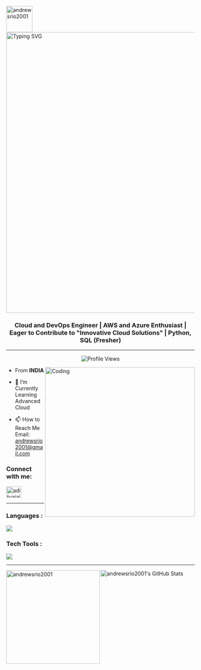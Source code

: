 
<p> <img align="left"width="70" src="https://media.tenor.com/X5DpGSGL2fAAAAAi/hi-mystic-messenger.gif" alt="andrewsrio2001" /> </p>     
<a><img width="750" src="https://readme-typing-svg.demolab.com?font=Waterfall&size=25&pause=1000&color=010406&random=false&width=435&lines=Hi+Everyone+I'm+Andrews+%F0%9F%98%89" alt="Typing SVG" /></a> 
<p><h3 align="center">Cloud and DevOps Engineer | AWS and Azure Enthusiast | Eager to Contribute to "Innovative Cloud Solutions" | Python, SQL (Fresher)</h3><p>
  <hr/>

<p align="center"> 
    <img src="https://img.shields.io/badge/Profile%20Views-20.5k-blue?style=flat-square" alt="Profile Views" />
</p>

<img align="right" alt="Coding" width="400" src="https://camo.githubusercontent.com/7de37139d0b4c1ce40865e799b446c0e963a3dd8fb68d239707237c40604fa3d/68747470733a2f2f63646e2e6472696262626c652e636f6d2f75736572732f3733303730332f73637265656e73686f74732f363538313234332f6176656e746f2e676966">

- From **INDIA**
  
- 🌱 I’m Currently Learning
    Advanced Cloud
  
- 📫 How to Reach Me
Email: andrewsrio2001@gmail.com


<h3 align="left">Connect with me:</h3>
<p align="left">


<a href="https://www.linkedin.com/in/mandrews2552001/" target="blank"><img align="center" src="https://raw.githubusercontent.com/rahuldkjain/github-profile-readme-generator/master/src/images/icons/Social/linked-in-alt.svg" alt="adityajaiswal7" height="30" width="40" /></a>

  
</p>

<hr/>
<h3 align="left">Languages :</h3>
 <p align="left">
  <a href="https://skillicons.dev">
    <img src="https://skillicons.dev/icons?i=js,html,css,python" />
  </a>
</p>
<h3 align="left">Tech Tools :</h3>
<p align="left">
  <a href="https://skillicons.dev">
    <img src="https://skillicons.dev/icons?i=aws,azure,git,github,docker,grafana,jenkins,linux,redhat,windows,terraform,prometheus" />
  </a>
</p>
    <hr/>
  

<p><img align="left" src="https://github-readme-stats.vercel.app/api/top-langs/?username=andrewsrio2001&layout=pie" width="250" alt="andrewsrio2001" /></p>

  <a>    <img  alt="andrewsrio2001's GitHub Stats" src="https://awesome-github-stats.azurewebsites.net/user-stats/andrewsrio2001?cardType=github&theme=github&preferLogin=false" />  </a>
